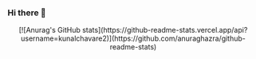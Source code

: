 ### Hi there 👋
<center>
[![Anurag's GitHub stats](https://github-readme-stats.vercel.app/api?username=kunalchavare2)](https://github.com/anuraghazra/github-readme-stats)
</center>
<!--
**kunalchavare2/kunalchavare2** is a ✨ _special_ ✨ repository because its `README.md` (this file) appears on your GitHub profile.

Here are some ideas to get you started:

- 🔭 I’m currently working on ...
- 🌱 I’m currently learning ...
- 👯 I’m looking to collaborate on ...
- 🤔 I’m looking for help with ...
- 💬 Ask me about ...
- 📫 How to reach me: ...
- 😄 Pronouns: ...
- ⚡ Fun fact: ...
-->
